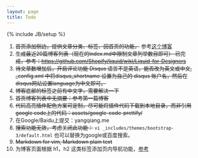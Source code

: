 ```yaml
---
layout: page
title: Todo
---
```

{% include JB/setup %}
1. <strike>首页添加侧边，提供文章分类、标签、回首页的功能，</strike> 参考[这个博客](http://dclick.fourdesire.com/2013/09/18/space-between?ref=article-author)
2. <strike>生成最近20篇博客列表（现在的index.md中限制文章列举数目即可）
已完成，参考：https://github.com/Shopify/liquid/wiki/Liquid-for-Designers</strike>
3. <strike>待文章数增加后，开启评论功能
  Disqus 语言不是英语，能否改为英文或中文, _config.xml 中将disqus_shortname 设置为自己的 disqus 账户名，然后在disqus网站设置language为中文即可。</strike>
4. <strike>博客底部的标签之前有中文字，需要解决一下</strike>
5. <strike>首页博客列表中无摘要：参考第一篇博客</strike>
6. <strike>代码高亮插件配色方案可定制，尽可能将插件代码下载到本地目录，而非引用google code上的代码：assets/google-code-prettify/</strike>
7. 在Google/Baidu上提交：yangqiang.me
8. <strike>搜索功能无效，考虑关闭此功能：</strike> `vi _includes/themes/bootstrap-3/default.html`
  也可以替换为google或百度搜索。
9. <strike>Markdown for vim, Markdown plain text</strike>
10. 为博客页面根据 h1，h2 这类标签添加页内导航功能，[参考](http://prof.ict.ac.cn/BigDataBench/)
